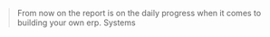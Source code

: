 

> From now on the report is on the daily progress when it comes to building your own erp. Systems


